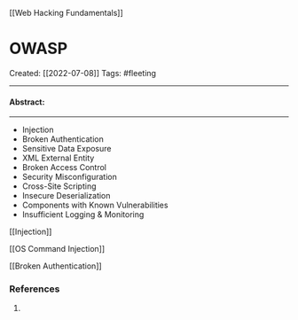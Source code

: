 [[Web Hacking Fundamentals]]

# OWASP
Created:  [[2022-07-08]]
Tags: #fleeting 

---
#### Abstract:


---
- Injection
- Broken Authentication
- Sensitive Data Exposure
- XML External Entity
- Broken Access Control
- Security Misconfiguration
- Cross-Site Scripting
- Insecure Deserialization
- Components with Known Vulnerabilities
- Insufficient Logging & Monitoring


[[Injection]]


[[OS Command Injection]]


[[Broken Authentication]]









### References
1. 